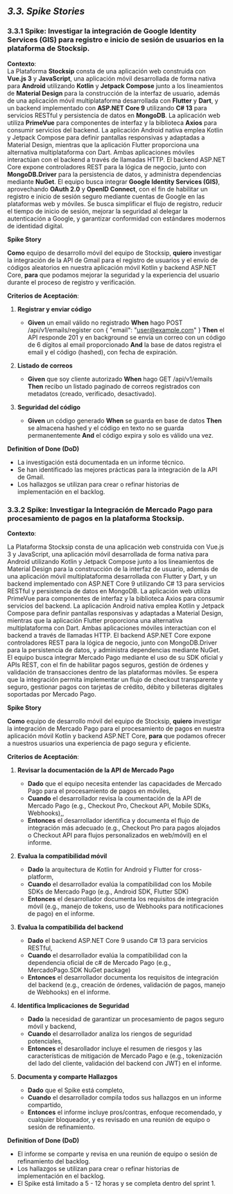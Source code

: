 ﻿## _3.3. Spike Stories_ ##

### 3.3.1 **Spike**: Investigar la integración de Google Identity Services (GIS) para registro e inicio de sesión de usuarios en la plataforma de Stocksip.

**Contexto**:  
La Plataforma **Stocksip** consta de una aplicación web construida con **Vue.js 3** y **JavaScript**, una aplicación móvil desarrollada de forma nativa para **Android** utilizando **Kotlin** y **Jetpack Compose** junto a los lineamientos de **Material Design** para la construcción de la interfaz de usuario, además de una aplicación móvil multiplataforma desarrollada con **Flutter** y **Dart**, y un backend implementado con **ASP.NET Core 9** utilizando **C# 13** para servicios RESTful y persistencia de datos en **MongoDB**.
La aplicación web utiliza **PrimeVue** para componentes de interfaz y la biblioteca **Axios** para consumir servicios del backend. La aplicación Android nativa emplea Kotlin y Jetpack Compose para definir pantallas responsivas y adaptadas a Material Design, mientras que la aplicación Flutter proporciona una alternativa multiplataforma con Dart. Ambas aplicaciones móviles interactúan con el backend a través de llamadas HTTP.
El backend ASP.NET Core expone controladores REST para la lógica de negocio, junto con **MongoDB.Driver** para la persistencia de datos, y administra dependencias mediante **NuGet**. El equipo busca integrar **Google Identity Services (GIS)**, aprovechando **OAuth 2.0** y **OpenID Connect**, con el fin de habilitar un registro e inicio de sesión seguro mediante cuentas de Google en las plataformas web y móviles.
Se busca simplificar el flujo de registro, reducir el tiempo de inicio de sesión, mejorar la seguridad al delegar la autenticación a Google, y garantizar conformidad con estándares modernos de identidad digital.


**Spike Story**

**Como** equipo de desarrollo móvil del equipo de Stocksip, **quiero** investigar la integración de la API de Gmail para el registro de usuarios y el envío de códigos aleatorios en nuestra aplicación móvil Kotlin y backend ASP.NET Core, **para** que podamos mejorar la seguridad y la experiencia del usuario durante el proceso de registro y verificación.

**Criterios de Aceptación**:

1. **Registrar y enviar código**
    - **Given** un email válido no registrado
      **When** hago POST /api/v1/emails/register con { "email": "user@example.com" }
      **Then** el API responde 201 y en background se envía un correo con un código de 6 dígitos al email proporcionado
      **And** la base de datos registra el email y el código (hashed), con fecha de expiración.

2. **Listado de correos**
    - **Given** que soy cliente autorizado
      **When** hago GET /api/v1/emails
      **Then** recibo un listado paginado de correos registrados con metadatos (creado, verificado, desactivado).

3. **Seguridad del código**
    - **Given** un código generado
      **When** se guarda en base de datos
      **Then** se almacena hashed y el código en texto no se guarda permanentemente
      **And** el código expira y solo es válido una vez.

**Definition of Done (DoD)**
- La investigación está documentada en un informe técnico.
- Se han identificado las mejores prácticas para la integración de la API de Gmail.
- Los hallazgos se utilizan para crear o refinar historias de implementación en el backlog.

### 3.3.2 **Spike**: Investigar la Integración de Mercado Pago para procesamiento de pagos en la plataforma Stocksip.

**Contexto**:

La Plataforma Stocksip consta de una aplicación web construida con Vue.js 3 y JavaScript, una aplicación móvil desarrollada de forma nativa para Android utilizando Kotlin y Jetpack Compose junto a los lineamientos de Material Design para la construcción de la interfaz de usuario, además de una aplicación móvil multiplataforma desarrollada con Flutter y Dart, y un backend implementado con ASP.NET Core 9 utilizando C# 13 para servicios RESTful y persistencia de datos en MongoDB.
La aplicación web utiliza PrimeVue para componentes de interfaz y la biblioteca Axios para consumir servicios del backend. La aplicación Android nativa emplea Kotlin y Jetpack Compose para definir pantallas responsivas y adaptadas a Material Design, mientras que la aplicación Flutter proporciona una alternativa multiplataforma con Dart. Ambas aplicaciones móviles interactúan con el backend a través de llamadas HTTP.
El backend ASP.NET Core expone controladores REST para la lógica de negocio, junto con MongoDB.Driver para la persistencia de datos, y administra dependencias mediante NuGet.
El equipo busca integrar Mercado Pago mediante el uso de su SDK oficial y APIs REST, con el fin de habilitar pagos seguros, gestión de órdenes y validación de transacciones dentro de las plataformas móviles. Se espera que la integración permita implementar un flujo de checkout transparente y seguro, gestionar pagos con tarjetas de crédito, débito y billeteras digitales soportadas por Mercado Pago.

**Spike Story**

**Como** equipo de desarrollo móvil del equipo de Stocksip, **quiero** investigar la integración de Mercado Pago para el procesamiento de pagos en nuestra aplicación móvil Kotlin y backend ASP.NET Core, **para** que podamos ofrecer a nuestros usuarios una experiencia de pago segura y eficiente.

**Criterios de Aceptación**:

1. **Revisar la documentación de la API de Mercado Pago**
   - **Dado** que el equipo necesita entender las capacidades de Mercado Pago para el procesamiento de pagos en móviles,
   - **Cuando** el desarrollador revisa la coumentación de la API de Mercado Pago (e.g., Checkout Pro, Checkout API, Mobile SDKs, Webhooks),,
   - **Entonces** el desarrollador identifica y documenta el flujo de integración más adecuado (e.g., Checkout Pro para pagos alojados o Checkout API para flujos personalizados en web/móvil) en el informe.
   

2. **Evalua la compatibilidad móvil**
   - **Dado** la arquitectura de Kotlin for Android y Flutter for cross-platform,
   - **Cuando** el desarrollador evalúa la compatibilidad con los Mobile SDKs de Mercado Pago (e.g., Android SDK, Flutter SDK)
   - **Entonces** el desarrollador documenta los requisitos de integración móvil (e.g., manejo de tokens, uso de Webhooks para notificaciones de pago) en el informe.

4. **Evalua la compatibilida del backend**
   - **Dado** el backend ASP.NET Core 9 usando C# 13 para servicios RESTful,
   - **Cuando** el desarrollador evalúa la compatibilidad con la dependencia oficial de c# de Mercado Pago (e.g., MercadoPago.SDK NuGet package)
   - **Entonces** el desarrollador documenta los requisitos de integración del backend (e.g., creación de órdenes, validación de pagos, manejo de Webhooks) en el informe.
    
5. **Identifica Implicaciones de Seguridad**
   - **Dado** la necesidad de garantizar un procesamiento de pagos seguro móvil y backend,
   - **Cuando** el desarrollador analiza los riengos de seguridad potenciales,
   - **Entonces** el desarollador incluye el resumen de riesgos y las características de mitigación de Mercado Pago e (e.g., tokenización del lado del cliente, validación del backend con JWT) en el informe.

6. **Documenta y comparte Hallazgos**
   - **Dado** que el Spike está completo,
   - **Cuando** el desarrollador compila todos sus hallazgos en un informe compartido,
   - **Entonces** el informe incluye pros/contras, enfoque recomendado, y cualquier bloqueador, y es revisado en una reunión de equipo o sesión de refinamiento.

**Definition of Done (DoD)**
- El informe se comparte y revisa en una reunión de equipo o sesión de refinamiento del backlog.
- Los hallazgos se utilizan para crear o refinar historias de implementación en el backlog.
- El Spike está limitado a 5 - 12 horas y se completa dentro del sprint 1.